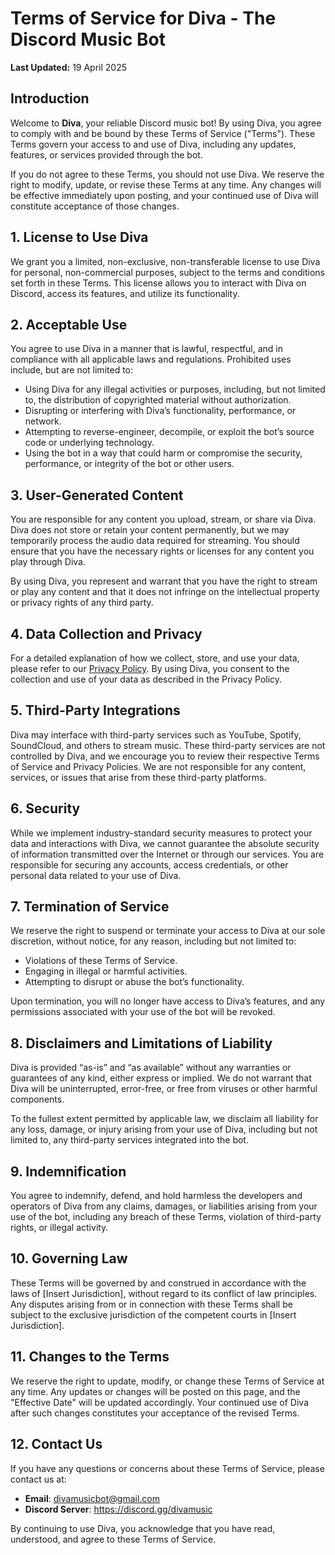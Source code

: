 # Terms of Service for Diva - The Discord Music Bot

**Last Updated:** 19 April 2025

## Introduction

Welcome to **Diva**, your reliable Discord music bot! By using Diva, you agree to comply with and be bound by these Terms of Service ("Terms"). These Terms govern your access to and use of Diva, including any updates, features, or services provided through the bot.

If you do not agree to these Terms, you should not use Diva. We reserve the right to modify, update, or revise these Terms at any time. Any changes will be effective immediately upon posting, and your continued use of Diva will constitute acceptance of those changes.

## 1. License to Use Diva

We grant you a limited, non-exclusive, non-transferable license to use Diva for personal, non-commercial purposes, subject to the terms and conditions set forth in these Terms. This license allows you to interact with Diva on Discord, access its features, and utilize its functionality.

## 2. Acceptable Use

You agree to use Diva in a manner that is lawful, respectful, and in compliance with all applicable laws and regulations. Prohibited uses include, but are not limited to:

- Using Diva for any illegal activities or purposes, including, but not limited to, the distribution of copyrighted material without authorization.
- Disrupting or interfering with Diva’s functionality, performance, or network.
- Attempting to reverse-engineer, decompile, or exploit the bot’s source code or underlying technology.
- Using the bot in a way that could harm or compromise the security, performance, or integrity of the bot or other users.

## 3. User-Generated Content

You are responsible for any content you upload, stream, or share via Diva. Diva does not store or retain your content permanently, but we may temporarily process the audio data required for streaming. You should ensure that you have the necessary rights or licenses for any content you play through Diva.

By using Diva, you represent and warrant that you have the right to stream or play any content and that it does not infringe on the intellectual property or privacy rights of any third party.

## 4. Data Collection and Privacy

For a detailed explanation of how we collect, store, and use your data, please refer to our [Privacy Policy](#privacy-policy). By using Diva, you consent to the collection and use of your data as described in the Privacy Policy.

## 5. Third-Party Integrations

Diva may interface with third-party services such as YouTube, Spotify, SoundCloud, and others to stream music. These third-party services are not controlled by Diva, and we encourage you to review their respective Terms of Service and Privacy Policies. We are not responsible for any content, services, or issues that arise from these third-party platforms.

## 6. Security

While we implement industry-standard security measures to protect your data and interactions with Diva, we cannot guarantee the absolute security of information transmitted over the Internet or through our services. You are responsible for securing any accounts, access credentials, or other personal data related to your use of Diva.

## 7. Termination of Service

We reserve the right to suspend or terminate your access to Diva at our sole discretion, without notice, for any reason, including but not limited to:

- Violations of these Terms of Service.
- Engaging in illegal or harmful activities.
- Attempting to disrupt or abuse the bot’s functionality.

Upon termination, you will no longer have access to Diva’s features, and any permissions associated with your use of the bot will be revoked.

## 8. Disclaimers and Limitations of Liability

Diva is provided “as-is” and “as available” without any warranties or guarantees of any kind, either express or implied. We do not warrant that Diva will be uninterrupted, error-free, or free from viruses or other harmful components.

To the fullest extent permitted by applicable law, we disclaim all liability for any loss, damage, or injury arising from your use of Diva, including but not limited to, any third-party services integrated into the bot.

## 9. Indemnification

You agree to indemnify, defend, and hold harmless the developers and operators of Diva from any claims, damages, or liabilities arising from your use of the bot, including any breach of these Terms, violation of third-party rights, or illegal activity.

## 10. Governing Law

These Terms will be governed by and construed in accordance with the laws of [Insert Jurisdiction], without regard to its conflict of law principles. Any disputes arising from or in connection with these Terms shall be subject to the exclusive jurisdiction of the competent courts in [Insert Jurisdiction].

## 11. Changes to the Terms

We reserve the right to update, modify, or change these Terms of Service at any time. Any updates or changes will be posted on this page, and the "Effective Date" will be updated accordingly. Your continued use of Diva after such changes constitutes your acceptance of the revised Terms.

## 12. Contact Us

If you have any questions or concerns about these Terms of Service, please contact us at:

- **Email**: divamusicbot@gmail.com
- **Discord Server**: https://discord.gg/divamusic

By continuing to use Diva, you acknowledge that you have read, understood, and agree to these Terms of Service.
